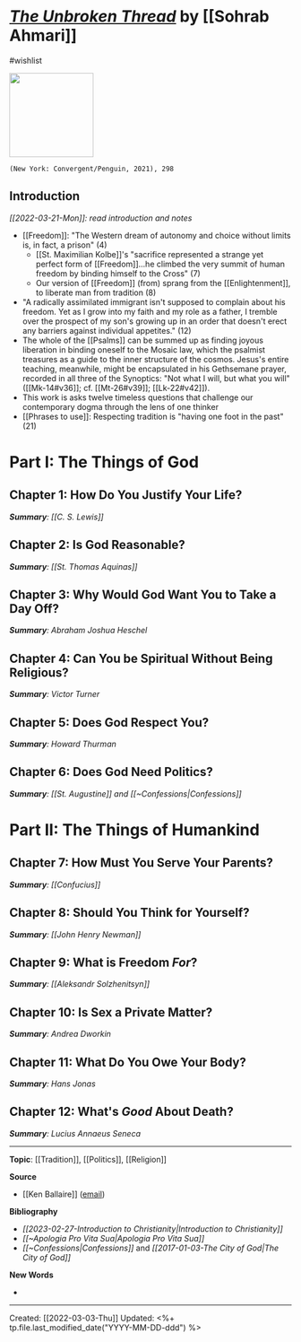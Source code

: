 
# [*The Unbroken Thread*](https://www.penguinrandomhouse.com/books/623405/the-unbroken-thread-by-sohrab-ahmari/) by [[Sohrab Ahmari]]
#wishlist

<img src="https://images2.penguinrandomhouse.com/cover/9780593137178" width=150>

`(New York: Convergent/Penguin, 2021), 298`

## Introduction
*[[2022-03-21-Mon]]: read introduction and notes*
- [[Freedom]]: "The Western dream of autonomy and choice without limits is, in fact, a prison" (4)
	- [[St. Maximilian Kolbe]]'s "sacrifice represented a strange yet perfect form of [[Freedom]]...he climbed the very summit of human freedom by binding himself to the Cross" (7)
	- Our version of [[Freedom]] (from) sprang from the [[Enlightenment]], to liberate man from tradition (8)
- "A radically assimilated immigrant isn't supposed to complain about his freedom. Yet as I grow into my faith and my role as a father, I tremble over the prospect of my son's growing up in an order that doesn't erect any barriers against individual appetites." (12)
- The whole of the [[Psalms]] can be summed up as finding joyous liberation in binding oneself to the Mosaic law, which the psalmist treasures as a guide to the inner structure of the cosmos. Jesus's entire teaching, meanwhile, might be encapsulated in his Gethsemane prayer, recorded in all three of the Synoptics: "Not what I will, but what you will" ([[Mk-14#v36]]; cf. [[Mt-26#v39]]; [[Lk-22#v42]]).
- This work is asks twelve timeless questions that challenge our contemporary dogma through the lens of one thinker
- [[Phrases to use]]: Respecting tradition is "having one foot in the past" (21)

# Part I: The Things of God

## Chapter 1: How Do You Justify Your Life?
_**Summary**: [[C. S. Lewis]]_



## Chapter 2: Is God Reasonable?
_**Summary**: [[St. Thomas Aquinas]]_



## Chapter 3: Why Would God Want You to Take a Day Off?
_**Summary**: Abraham Joshua Heschel_



## Chapter 4: Can You be Spiritual Without Being Religious?
_**Summary**: Victor Turner_



## Chapter 5: Does God Respect You?
_**Summary**: Howard Thurman_



## Chapter 6: Does God Need Politics?
_**Summary**: [[St. Augustine]] and *[[~Confessions|Confessions]]*_



# Part II: The Things of Humankind
## Chapter 7: How Must You Serve Your Parents?
_**Summary**: [[Confucius]]_



## Chapter 8: Should You Think for Yourself?
_**Summary**: [[John Henry Newman]]_



## Chapter 9: What is Freedom *For*?
_**Summary**: [[Aleksandr Solzhenitsyn]]_



## Chapter 10: Is Sex a Private Matter?
_**Summary**: Andrea Dworkin_



## Chapter 11: What Do You Owe Your Body?
_**Summary**: Hans Jonas_



## Chapter 12: What's *Good* About Death?
_**Summary**: Lucius Annaeus Seneca_


--- 
**Topic**: [[Tradition]], [[Politics]], [[Religion]]

**Source**
- [[Ken Ballaire]] ([email](https://mail.google.com/mail/u/1/#inbox/QgrcJHsbgZrBwgQghrTFCNpKQCgDgSHNqHb))


**Bibliography**

- *[[2023-02-27-Introduction to Christianity|Introduction to Christianity]]*
- *[[~Apologia Pro Vita Sua|Apologia Pro Vita Sua]]*
- *[[~Confessions|Confessions]]* and *[[2017-01-03-The City of God|The City of God]]*

**New Words**

- 

---
Created: [[2022-03-03-Thu]]
Updated: <%+ tp.file.last_modified_date("YYYY-MM-DD-ddd") %>
